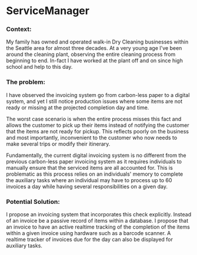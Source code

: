 # ServiceManager 

### Context:
My family has owned and operated walk-in Dry Cleaning businesses within the Seattle area for almost three 
decades. At a very young age I've been around the cleaning plant, observing the entire cleaning process 
from beginning to end. In-fact I have worked at the plant off and on since high school and help to this day.

### The problem:
I have observed the invoicing system go from carbon-less paper to a digital system, and yet I still notice 
production issues where some items are not ready or missing at the projected completion day and time. 

The worst case 
scenario is when the entire process misses this fact and allows the customer to pick up their items instead 
of notifying the customer that the items are not ready for pickup. This reflects poorly on the business and 
most importantly, inconvenient to the customer who now needs to make several trips or modify their itinerary.

Fundamentally, the current digital invoicing system is no different from the previous carbon-less paper
invoicing system as it requires individuals to manually ensure that the serviced items are all accounted 
for. This is problematic as this process relies on an individuals' memory to complete the auxiliary tasks 
where an individual may have to process up to 60 invoices a day while having several responsibilities on a 
given day.

### Potential Solution:
I propose an invoicing system that incorporates this check explicitly. Instead of an invoice be a passive 
record of items within a database. I propose that an invoice to have an active realtime tracking of the 
completion of the items within a given invoice using hardware such as a barcode scanner. A realtime tracker 
of invoices due for the day can also be displayed for auxiliary tasks. 
